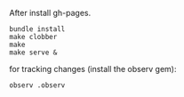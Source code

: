 After install gh-pages.

```
bundle install
make clobber
make
make serve &
```

for tracking changes (install the observ gem):

```
observ .observ
```

